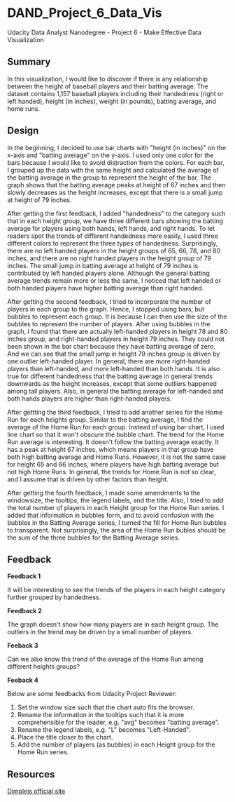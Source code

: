 # DAND_Project_6_Data_Vis
Udacity Data Analyst Nanodegree - Project 6 - Make Effective Data Visualization

## Summary
In this visualization, I would like to discover if there is any relationship between the height of baseball players and their batting average. The dataset contains 1,157 baseball players including their handedness (right or left handed), height (in inches), weight (in pounds), batting average, and home runs.

## Design
In the beginning, I decided to use bar charts with "height (in inches)" on the x-axis and "batting average" on the y-axis. I used only one color for the bars because I would like to avoid distraction from the colors. For each bar, I grouped up the data with the same height and calculated the average of the batting average in the group to represent the height of the bar. The graph shows that the batting average peaks at height of 67 inches and then slowly decreases as the height increases, except that there is a small jump at height of 79 inches.

After getting the first feedback, I added "handedness" to the category such that in each height group, we have three different bars showing the batting average for players using both hands, left hands, and right hands. To let readers spot the trends of different handedness more easily, I used three different colors to represent the three types of handedness. Surprisingly, there are no left handed players in the height groups of 65, 66, 78, and 80 inches, and there are no right handed players in the height group of 79 inches. The small jump in batting average at height of 79 inches is contributed by left handed players alone. Although the general batting average trends remain more or less the same, I noticed that left handed or both handed players have higher batting average than right handed.

After getting the second feedback, I tried to incorporate the number of players in each group to the graph. Hence, I stopped using bars, but bubbles to represent each group. It is because I can then use the size of the bubbles to represent the number of players. After using bubbles in the graph, I found that there are actually left-handed players in height 78 and 80 inches group, and right-handed players in height 79 inches. They could not been shown in the bar chart because they have batting average of zero. And we can see that the small jump in height 79 inches group is driven by one outlier left-handed player. In general, there are more right-handed players than left-handed, and more left-handed than both hands. It is also true for different handedness that the batting average in general trends downwards as the height increases, except that some outliers happened among tall players. Also, in general the batting average for left-handed and both hands players are higher than right-handed players.

After gettting the third feedback, I tried to add another series for the Home Run for each heights group. Similar to the batting average, I find the average of the Home Run for each group. Instead of using bar chart, I used line chart so that it won't obscure the bubble chart. The trend for the Home Run average is interesting. It doesn't follow the batting average exactly. It has a peak at height 67 inches, which means players in that group have both high batting average and Home Runs. However, it is not the same case for height 65 and 66 inches, where players have high batting average but not high Home Runs. In general, the trends for Home Run is not so clear, and I assume that is driven by other factors than height.

After getting the fourth feedback, I made some amendments to the windowsize, the tooltips, the legend labels, and the title. Also, I tried to add the total number of players in each Height group for the Home Run series. I added that information in bubbles form, and to avoid confusion with the bubbles in the Batting Average series, I turned the fill for Home Run bubbles to transparent. Not surprisingly, the area of the Home Run bubles should be the sum of the three bubbles for the Batting Average series. 

## Feedback
**Feedback 1**

It will be interesting to see the trends of the players in each height category further grouped by handedness.

**Feedback 2**

The graph doesn't show how many players are in each height group. The outliers in the trend may be driven by a small number of players.

**Feeback 3**

Can we also know the trend of the average of the Home Run among different heights groups?

**Feeback 4**

Below are some feedbacks from Udacity Project Reviewer:
1. Set the window size such that the chart auto fits the browser.
2. Rename the information in the tooltips such that it is more comprehensible for the reader, e.g. "avg" becomes "batting average".
3. Rename the legend labels, e.g. "L" becomes "Left-Handed".
4. Place the title closer to the chart.
5. Add the number of players (as bubbles) in each Height group for the Home Run series.

## Resources
[Dimplejs official site](http://dimplejs.org/)
